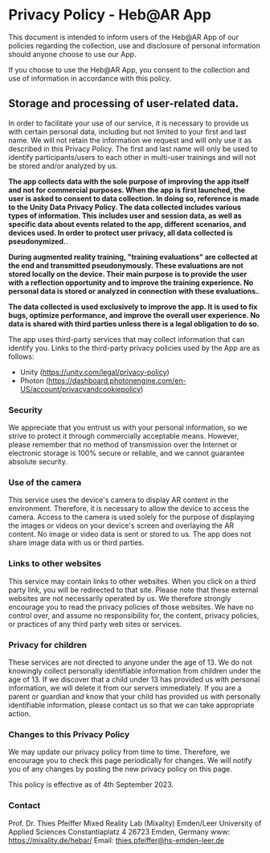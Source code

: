 # Privacy Policy - Heb@AR App 
This document is intended to inform users of the Heb@AR App of our policies regarding the collection, use and disclosure of personal information should anyone choose to use our App.

If you choose to use the Heb@AR App, you consent to the collection and use of information in accordance with this policy.

## Storage and processing of user-related data.
In order to facilitate your use of our service, it is necessary to provide us with certain personal data, including but not limited to your first and last name. We will not retain the information we request and will only use it as described in this Privacy Policy. The first and last name will only be used to identify participants/users to each other in multi-user trainings and will not be stored and/or analyzed by us.

**The app collects data with the sole purpose of improving the app itself and not for commercial purposes. When the app is first launched, the user is asked to consent to data collection. In doing so, reference is made to the Unity Data Privacy Policy. The data collected includes various types of information. This includes user and session data, as well as specific data about events related to the app, different scenarios, and devices used. In order to protect user privacy, all data collected is pseudonymized.**.

**During augmented reality training, "training evaluations" are collected at the end and transmitted pseudonymously. These evaluations are not stored locally on the device. Their main purpose is to provide the user with a reflection opportunity and to improve the training experience. No personal data is stored or analyzed in connection with these evaluations.**.

**The data collected is used exclusively to improve the app. It is used to fix bugs, optimize performance, and improve the overall user experience. No data is shared with third parties unless there is a legal obligation to do so.**


The app uses third-party services that may collect information that can identify you. Links to the third-party privacy policies used by the App are as follows:
- Unity (https://unity.com/legal/privacy-policy)
- Photon (https://dashboard.photonengine.com/en-US/account/privacyandcookiepolicy)

### Security
We appreciate that you entrust us with your personal information, so we strive to protect it through commercially acceptable means. However, please remember that no method of transmission over the Internet or electronic storage is 100% secure or reliable, and we cannot guarantee absolute security.

### Use of the camera
This service uses the device's camera to display AR content in the environment. Therefore, it is necessary to allow the device to access the camera. Access to the camera is used solely for the purpose of displaying the images or videos on your device's screen and overlaying the AR content. No image or video data is sent or stored to us. The app does not share image data with us or third parties.

### Links to other websites
This service may contain links to other websites. When you click on a third party link, you will be redirected to that site. Please note that these external websites are not necessarily operated by us. We therefore strongly encourage you to read the privacy policies of those websites. We have no control over, and assume no responsibility for, the content, privacy policies, or practices of any third party web sites or services.

### Privacy for children
These services are not directed to anyone under the age of 13. We do not knowingly collect personally identifiable information from children under the age of 13. If we discover that a child under 13 has provided us with personal information, we will delete it from our servers immediately. If you are a parent or guardian and know that your child has provided us with personally identifiable information, please contact us so that we can take appropriate action.

### Changes to this Privacy Policy
We may update our privacy policy from time to time. Therefore, we encourage you to check this page periodically for changes. We will notify you of any changes by posting the new privacy policy on this page.


This policy is effective as of 4th September 2023.


### Contact
Prof. Dr. Thies Pfeiffer
Mixed Reality Lab (Mixality)
Emden/Leer University of Applied Sciences
Constantiaplatz 4
26723 Emden, Germany
www: https://mixality.de/hebar/
Email: thies.pfeiffer@hs-emden-leer.de 
